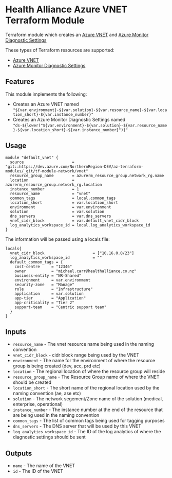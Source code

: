 Health Alliance Azure VNET Terraform Module
=================================================

Terraform module which creates an [Azure VNET](https://learn.microsoft.com/en-us/azure/virtual-network/virtual-networks-overview) and [Azure Monitor Diagnostic Settings](https://learn.microsoft.com/en-us/azure/azure-monitor/essentials/diagnostic-settings?tabs=portal)

These types of Terraform resources are supported:

* [Azure VNET](https://registry.terraform.io/providers/hashicorp/azurerm/latest/docs/resources/virtual_network)
* [Azure Monitor Diagnostic Settings](https://registry.terraform.io/providers/hashicorp/azurerm/latest/docs/resources/monitor_diagnostic_setting)

Features
--------

This module implements the following:

* Creates an Azure VNET named `"${var.environment}-${var.solution}-${var.resource_name}-${var.location_short}-${var.instance_number}"`
* Creates an Azure Monitor Diagnostic Settings named `"ds-${lower("${var.environment}-${var.solution}-${var.resource_name}-${var.location_short}-${var.instance_number}")}"`

Usage
-----

```hcl
module "default_vnet" {
  source                     = "git::https://dev.azure.com/NorthernRegion-DEV/az-terraform-modules/_git/tf-module-network/vnet"
  resource_group_name        = azurerm_resource_group.network_rg.name
  location                   = azurerm_resource_group.network_rg.location
  instance_number            = 1
  resource_name              = "vnet"
  common_tags                = local.common_tags
  location_short             = var.location_short
  environment                = var.environment
  solution                   = var.solution
  dns_servers                = var.dns_servers
  vnet_cidr_block            = var.default_vnet_cidr_block
  log_analytics_workspace_id = local.log_analytics_workspace_id
}
```
The information will be passed using a locals file:

```hcl
locals{
  vnet_cidr_block                     = ["10.16.0.0/23"]
  log_analytics_workspace_id          = ""
  default_common_tags = {
    cost-centre     = "12346"
    owner           = "michael.carr@healthalliance.co.nz"
    business-entity = "NR-Shared"
    environment     = var.environment
    security-zone   = "Manage"
    role            = "Infrastructure"
    application     = var.solution
    app-tier        = "Application"
    app-criticality = "Tier 2"
    support-team    = "Centric support team"
  }
}
```
Inputs
------

* `resource_name` - The vnet resource name being used in the naming convention
* `vnet_cidr_block` - cidr block range being used by the VNET
* `environment` - The name for the environment of where the resource group is being created (dev, acc, prd etc)
* `location` - The regional location of where the resource group will reside
* `resource_group_name` - The Resource Group name of where the VNET should be created
* `location_short` - The short name of the regional location used by the naming convention (ae, ase etc)
* `solution` - The network segement/Zone name of the solution (medical, enterprise, operational)
* `instance_number` - The instance number at the end of the resource that are being used in the naming convention
* `common_tags` - The list of common tags being used for tagging purposes
* `dns_servers` - The DNS server that will be used by this VNET
* `log_analytics_workspace_id` - The ID of the log analytics of where the diagnostic settings should be sent

Outputs
-------
* `name` - The name of the VNET
* `id` - The ID of the VNET
